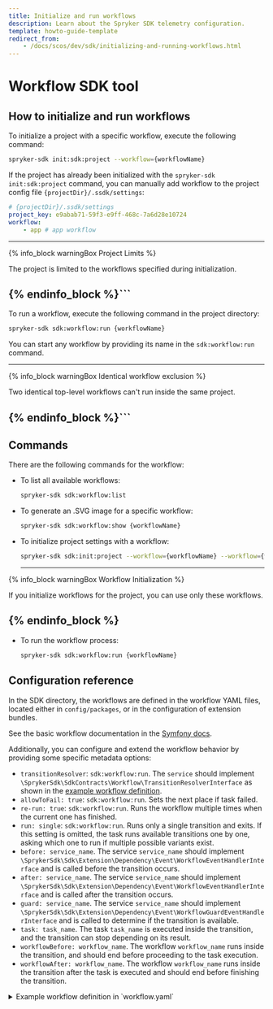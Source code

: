 ```yaml
---
title: Initialize and run workflows
description: Learn about the Spryker SDK telemetry configuration. 
template: howto-guide-template
redirect_from:
    - /docs/scos/dev/sdk/initializing-and-running-workflows.html
---
```

# Workflow SDK tool

## How to initialize and run workflows

To initialize a project with a specific workflow, execute the following command:

```bash
spryker-sdk init:sdk:project --workflow={workflowName}
```

If the project has already been initialized with the `spryker-sdk init:sdk:project` command, you can manually add workflow to the project config file `{projectDir}/.ssdk/settings`:

```yaml
# {projectDir}/.ssdk/settings
project_key: e9abab71-59f3-e9ff-468c-7a6d28e10724
workflow:
    - app # app workflow
```

---
{% info_block warningBox Project Limits %}

The project is limited to the workflows specified during initialization.

{% endinfo_block %}```
---

To run a workflow, execute the following command in the project directory:

```bash
spryker-sdk sdk:workflow:run {workflowName}
```
You can start any workflow by providing its name in the `sdk:workflow:run` command.

---
{% info_block warningBox Identical workflow exclusion %}

Two identical top-level workflows can't run inside the same project.

{% endinfo_block %}```
---

## Commands

There are the following commands for the workflow:

- To list all available workflows:
  ```bash
  spryker-sdk sdk:workflow:list
  ```
- To generate an .SVG image for a specific workflow:
  ```bash
  spryker-sdk sdk:workflow:show {workflowName}
  ```
- To initialize project settings with a workflow:
  ```bash
  spryker-sdk sdk:init:project --workflow={workflowName} --workflow={workflowName}
  ```
  ---
{% info_block warningBox Workflow Initialization %}

If you initialize workflows for the project, you can use only these workflows.

{% endinfo_block %}
  ---
- To run the workflow process:
  ```bash
  spryker-sdk sdk:workflow:run {workflowName}
  ```

## Configuration reference

In the SDK directory, the workflows are defined in the workflow YAML files, located  either in `config/packages`, or in the configuration of extension bundles.

See the basic workflow documentation in the [Symfony docs](https://symfony.com/doc/current/workflow.html).

Additionally, you can configure and extend the workflow behavior by providing some specific metadata options:
- `transitionResolver`: `sdk:workflow:run`. The `service` should implement `\SprykerSdk\SdkContracts\Workflow\TransitionResolverInterface` as shown in the [example workflow definition](#example-workflow-definition).
- `allowToFail: true`: `sdk:workflow:run`. Sets the next place if task failed.
- `re-run: true`: `sdk:workflow:run`. Runs the workflow multiple times when the current one has finished.
- `run: single`: `sdk:workflow:run`. Runs only a single transition and exits. If this setting is omitted, the task runs available transitions one by one, asking which one to run if multiple possible variants exist.
- `before: service_name`. The service `service_name` should implement `\SprykerSdk\Sdk\Extension\Dependency\Event\WorkflowEventHandlerInterface` and is called before the transition occurs.
- `after: service_name`. The service `service_name` should implement `\SprykerSdk\Sdk\Extension\Dependency\Event\WorkflowEventHandlerInterface` and is called after the transition occurs.
- `guard: service_name`. The service `service_name` should implement `\SprykerSdk\Sdk\Extension\Dependency\Event\WorkflowGuardEventHandlerInterface` and is called to determine if the transition is available.
- `task: task_name`. The task `task_name` is executed inside the transition, and the transition can stop depending on its result.
- `workflowBefore: workflow_name`. The workflow `workflow_name` runs inside the transition, and should end before proceeding to the task execution.
- `workflowAfter: workflow_name`. The workflow `workflow_name` runs inside the transition after the task is executed and should end before finishing the transition.

<a name="example-workflow-definition"></a>
<details>
<summary>Example workflow definition in `workflow.yaml`</summary>

```yaml
framework:
  workflows:
    hello_world:
      type: workflow # (state_machine) see the docs at https://symfony.com/doc/current/workflow/workflow-and-state-machine.html
      marking_store:
        type: method
        property: status
      metadata:
        re-run: true # Possibility to re-run workflow when the current one is finished
        guard: guard_service_name # checks transition availability for all transitions
        before: handler_service_name # runs before every transition
        run: single # sdk:workflow:run will only run a single transition and exit
        after: handler_service_name # runs after every transition
      supports:
        - SprykerSdk\SdkContracts\Entity\WorkflowInterface
      initial_marking: start
      places:
        - start
        - done
      transitions:
        go:
          from: start
          to: done
          metadata: # in order of execution
            transitionResolver: # Resolver needs to resolve the next transition
              service: transition_boolean_resolver # Resolver service id. The resolver should implement `\SprykerSdk\SdkContracts\Workflow\TransitionResolverInterface`
              settings: # will be passed to the transition resolver as a second argument
                  failed: bye # transition name for the failed result
                  successful: world # transition name for successful result
            allowToFail: true # Can go to next place if a task failed
            guard: guard_service_name # checks this transition availability
            before: handler_service_name # runs before this transition
            workflowBefore: hello_php # workflow starts and should end before proceeding to the task
            task: hello:world # task is executed inside the transition
            workflowAfter: hello_php # workflow starts and should end before finishing the transition
            after: handler_service_name # runs after this transition
    hello_php: # Minimal workflow definition
      type: state_machine
      marking_store:
        type: method
        property: status
      supports:
        - SprykerSdk\SdkContracts\Entity\WorkflowInterface
      initial_marking: start
      places:
        - start
        - done
      transitions:
        go:
          from: start
          to: done
```
</details>
